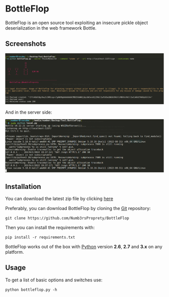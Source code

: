 
# BottleFlop


BottleFlop is an open source tool exploiting an insecure pickle object deserialization in the web framework Bottle.

Screenshots
----

![Screenshot](https://github.com/Numb3rsProprety/BottleFlop/raw/main/images/images.png)

And in the server side:

![Screenshot](https://github.com/Numb3rsProprety/BottleFlop/raw/main/images/uname.png)

Installation
----

You can download the latest zip file by clicking [here](https://github.com/Numb3rsProprety/BottleFlop/archive/refs/heads/main.zip)

Preferably, you can download BottleFlop by cloning the [Git](https://github.com/Numb3rsProprety/BotteFlip) repository:

    git clone https://github.com/Numb3rsProprety/BottleFlop

Then you can install the requirements with:

    pip install -r requirements.txt


BottleFlop works out of the box with [Python](https://www.python.org/download/) version **2.6**, **2.7** and **3.x** on any platform.

Usage
----

To get a list of basic options and switches use:

    python bottleflop.py -h



